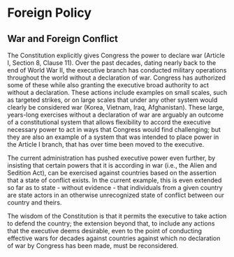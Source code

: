 # Foreign Policy

## War and Foreign Conflict
The Constitution explicitly gives Congress the power to declare war (Article I, Section 8, Clause 11). Over the past decades, dating nearly back to the end of World War II, the executive branch has conducted military operations throughout the world without a declaration of war. Congress has authorized some of these while also granting the executive broad authority to act without a declaration. These actions include examples on small scales, such as targeted strikes, or on large scales that under any other system would clearly be considered war (Korea, Vietnam, Iraq, Afghanistan). These large, years-long exercises without a declaration of war are arguably an outcome of a constitutional system that allows flexibility to accord the executive necessary power to act in ways that Congress would find challenging; but they are also an example of a system that was intended to place power in the Article I branch, that has over time been moved to the executive.

The current administration has pushed executive power even further, by insisting that certain powers that it is according in war (i.e., the Alien and Sedition Act), can be exercised against countries based on the assertion that a state of conflict exists. In the current example, this is even extended so far as to state - without evidence - that individuals from a given country are state actors in an otherwise unrecognized state of conflict between our country and theirs.

The wisdom of the Constitution is that it permits the executive to take action to defend the country; the extension beyond that, to include any actions that the executive deems desirable, even to the point of conducting effective wars for decades against countries against which no declaration of war by Congress has been made, must be reconsidered.

